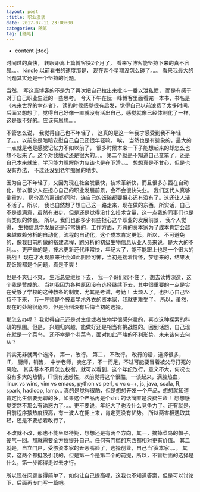 ```yaml
---
layout: post
:title: 职业漫谈
date: 2017-07-11 23:00:00
categories: 随笔
tag: [随笔]
---
```



* content
{:toc}


时间过的真快， 转眼距离上篇博客快2个月了， 看来写博客能坚持下来的真不容易。。。 kindle 以前看书的速度那是， 现在两个星期没怎么碰了。。。  看来我最大的问题其实还是一个坚持的问题。

当然， 写这篇博客的不是为了再次把自己拉出来批斗一番以泄私愤， 而是有感于对于自己职业生涯的一些思考。 今天下午在阮一峰博客里面看完一本书，书名是 《未来世界的幸存者》， 读的时候感觉很有启发，觉得自己以前浪费了太多时间， 后面又想想了，觉得自己好像一直就没有活出自己，感觉就像已经体制化了一样，这是很不好的。应该有思想。。。

不管怎么说， 我觉得自己也不年轻了， 这真的是这一年我才感受到我不年轻了。。。以前总是暗暗安慰自己自己还很年轻嘛。 唉， 当然也是有迹象的，最大的一点就是老是感觉记忆力不如以前了， 很多时候本来一下子能想起来的却怎么也想不起来了。这个对我触动还是很大的。。。 第二个就是不知道自己变笨了，还是自己本来就笨，学习能力理解能力应该也是在下滑。。。 想想真是不甘心，但是也没有办法， 不过还没到老年痴呆的地步。

因为自己不年轻了，又因为现在社会发展快，技术革新快，而且很多东西在自动化，所以很少人在担心自己的职业发展前景，会不会很快失业。 我们这代人真够倒霉的， 房价高的离谱的同时，连自己的饭碗都要担心还有没有了。这还让人活不活了。所以， 我也自然想了想自己这一路走来，现在做的东西，所实话，自己不是很满意，虽然有进步，但是还是觉得没什么技术含量，这一点我的同事们也是有类似的体会。 所以，我们也都多少有些担心这个职业的发展前景， 我个人觉得， 生物信息学发展还是非常快的，工作方面，万恶的资本家为了成本肯定会越来越依赖分析的自动化，流程的自动化，这个成本肯定更低。所以， 不可避免的，像我目前所做的搭建流程，跑分析的初级生物信息从业人员来说，是大大的不利。。。更严重的是，技术更新还代非常快，年纪大了，能不能跟上也是一个很大的挑战！ 现在才发现原来社会如此阴险可怖，当初是揣着情怀，梦想来的，结果发现饭碗都是个问题，真是不爽！

但是不爽归不爽， 生活总要继续下去， 我一个哥们忍不住了，想去读博深造，这个我是赞成的。 当初我因为各种原因没有选择继续下去，其中很重要的一点是实在受够了学校的这种教条的制度，尤其是考试，考勤！ 太烦人了，也担心自己坚持不下来， 万一导师是个披着学术外衣的资本家，我就更难受了。 所以，虽然，现在的处境很危险，但是我倒没有后悔当初的选择。

那怎么办呢？ 我觉得自己还是对生信或者生物学很感兴趣的，喜欢这种探索的科研的氛围。但是， 兴趣归兴趣，能做好还是相当有挑战性的。回到话题，自己现在就是一个菜鸟， 还不幸是个老菜鸟，面对如此严峻的不利形势，未来该何去何从？

其实无非就两个选择， 第一，改行。 第二， 不改行。 改行的话，选择很多，IT， 厨师，销售， 中学老师，卖包子，不一而足，不过可能要冒着被父母打死的风险。 其实基本不用怎么权衡，就可以看到，这个年纪改行，意义不大，何况也没有多大的热情，IT很有迷惑性，以前觉得这个很酷，一谈起来，满腔热血， linux vs wins, vim vs emacs, python vs perl, c vc c++, js, java, scala, R, spark, hadloop, lamp... 真的是觉得很酷，但是想想开发一个产品，想想就知道肯定比生信要无聊的多，如果这个产品再是个shit 的话简直是浪费生命！ 想想感觉突然不那么有诱惑力了。。。更不要说，年纪大了也没什么竞争力了。还有就是，目前程序猿热度很高，有一波人在拥上来，肯定更没有优势。 所以两害相遇取其轻，还是不要想着改行了。

不改就不改，那也不能坐以待毙，想想还是有两个方向，其一，摘掉菜鸟的帽子，硬气一回。那就需要全方位提升自己。任何有门槛的东西都相对更有价值。 其二就是，自立门户，受够资本家的丑恶嘴脸了，选择创业，自己当‘资本家’。。。 其实，这两个都挺吸引我的，但是第一个是第二个的前提，所以，不管后面的选择是什么，第一步都得走过去才行。

所以现在问题变得简单了，如何让自己提高呢，这我也不知道答案，但是可以讨论下，后面再专门写一篇吧。


